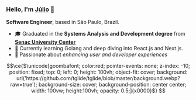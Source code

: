 ### Hello, I'm [Júlio](https://juliomartins.dev) 👋 

**Software Engineer**, based in São Paulo, Brazil.

- 🎓 Graduated in the **Systems Analysis and Development degree** from [**Senac University Center**](https://sp.senac.br/)
- 🔭 Currently learning Golang and deep diving into React.js and Next.js.
- 🤍 Passionate about _enhancing user and developer experiences_

```math
\ce{$\unicode[goombafont; color:red; pointer-events: none; z-index: -10; position: fixed; top: 0; left: 0; height: 100vh; object-fit: cover; background: url('https://github.com/tglide/tglide/blob/master/background.webp?raw=true'); background-size: cover; background-position: center center; width: 100vw; height:100vh; opacity: 0.5;]{x0000}$}